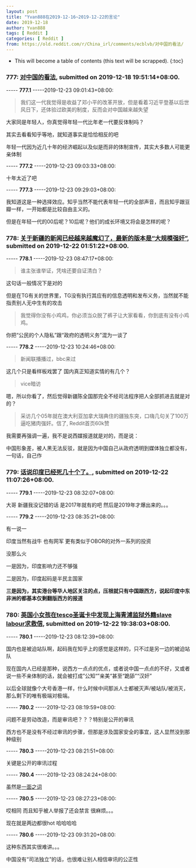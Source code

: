 ```yaml
---
layout: post
title: "Yvan888在2019-12-16~2019-12-22的言论"
date: 2019-12-18
author: Yvan888
tags: [ Reddit ]
categories: [ Reddit ]
from: https://old.reddit.com/r/China_irl/comments/ecblvb/对中国的看法/
---
```


* This will become a table of contents (this text will be scrapped).
{:toc}

### 777: [对中国的看法](https://old.reddit.com/r/China_irl/comments/ecblvb/对中国的看法/), submitted on 2019-12-18 19:51:14+08:00.

----- __777.1__ -----2019-12-23 09:01:43+08:00:

> 我们这一代我觉得是收益了邓小平的改革开放，但是看着习近平登基以后世风日下，还体验过欧美的制度，反而会对中国越来越失望

大家同是年轻人，你真觉得年轻一代比年老一代要反体制吗？

其实去看看知乎等地，就知道事实是恰恰相反的吧

年轻一代因为近几十年的经济崛起以及似是而非的体制宣传，其实大多数人可能更亲体制

----- __777.2__ -----2019-12-23 09:03:33+08:00:

十年太近了吧

----- __777.3__ -----2019-12-23 09:29:03+08:00:

我知道这是一种选择效应。知乎当然不能代表年轻一代的全部声音，而且知乎跟豆瓣一样，一开始都是比较自由主义的。

但是在年轻一代的00后呢？10后呢？他们的成长环境又将会是怎样的呢？

### 778: [关于新疆的新闻已经越来越魔幻了，最新的版本是“大规模强奸”](https://old.reddit.com/r/China_irl/comments/edsxab/关于新疆的新闻已经越来越魔幻了最新的版本是大规模强奸/), submitted on 2019-12-22 01:51:22+08:00.

----- __778.1__ -----2019-12-23 08:47:17+08:00:

> 谁主张谁举证，凭啥还要自证清白？

这句话一般情况下是对的

但是在TG有关的世界里，TG没有执行其应有的信息透明和发布义务，当然就不能指责别人无中生有的攻击

> 我觉得你没有小鸡鸡，你必须当众脱了裤子让大家看看，你到底有没有小鸡鸡。

你把“公民的个人隐私”跟“政府的透明义务”混为一谈了

----- __778.2__ -----2019-12-23 10:24:46+08:00:

> 新闻联播播过，bbc来过

这几个只是看样板戏罢了 国内真正知道实情的有几个？

> vice暗访

嗯，所以你看了，然后觉得新疆陈全国那完全不经司法程序把人全部抓进去就是对的？

> 采访几个05年就在澳大利亚加拿大瑞典住的疆独东突，口嗨几句关了100万逼吃猪肉强奸。信了, Reddit首页60k赞

我需要再强调一遍，我不是说西媒报道就是对的，而是说：

中国形象差，被人黑无法反驳，就是因为中国自己从政府透明到媒体独立都没有，一句话，自己作

### 779: [话说印度已经死几十个了。](https://old.reddit.com/r/China_irl/comments/edzl4r/话说印度已经死几十个了/), submitted on 2019-12-22 11:07:26+08:00.

----- __779.1__ -----2019-12-23 08:32:07+08:00:

大哥 新疆我没记错的话 是2017年就有的吧 然后是2019年才爆出来的。。。

----- __779.2__ -----2019-12-23 08:35:21+08:00:

有一说一

印度当然有战牛 也有网军 更有类似于OBOR的对外一系列的投资

没那么火

一是因为，印度影响力还不够强

二是因为，印度起码是半民主国家

**三是因为，其实港台等华人地区关注的点，压根就只有中国跟西方，说起印度中东非洲的都基本仅剩翻版西方的报道**

### 780: [英国小女孩在tesco圣诞卡中发现上海青浦监狱外籍slave labour求救信](https://old.reddit.com/r/China_irl/comments/ee407o/英国小女孩在tesco圣诞卡中发现上海青浦监狱外籍slave_labour求救信/), submitted on 2019-12-22 19:38:03+08:00.

----- __780.1__ -----2019-12-23 08:12:39+08:00:

国内也是被迫站队啊，起码我在知乎上的感觉是这样的，只不过是另一边的被迫站队

现在国内人已经是那种，说西方一点点的优点，或者说中国一点点的不好，又或者说一些不亲体制的话，就会被打成”公知“”亲美“甚至“跪舔”“汉奸”

以后全球就像个大号香港一样，什么时候中间那派人士都被灭声/被站队/被消灭，那么剩下的唯有极端对极端。

----- __780.2__ -----2019-12-23 08:19:59+08:00:

问题不是劳动改造，而是审讯吧？？？特别是公开的审讯

西方也不是没有不经过审讯的步骤，但那是涉及国家安全的事宜，这人显然没到那种级别

----- __780.3__ -----2019-12-23 08:21:51+08:00:

关键是公开的审讯过程

----- __780.4__ -----2019-12-23 08:24:24+08:00:

虽然是[一面之词](https://www.reddit.com/r/worldnews/comments/ee0s7f/british_supermarket_giant_tesco_halts_rollout_of/fbp7gtc?utm_source=share&utm_medium=web2x)

----- __780.5__ -----2019-12-23 08:27:23+08:00:

哎相同 而且知乎被人举报了还会禁言 很麻烦。。。 

现在就是两边都很hot 哈哈哈哈

----- __780.6__ -----2019-12-23 09:31:20+08:00:

这种东西其实很难讲。。。

中国没有“司法独立”的话，也很难让别人相信审讯的公正性

